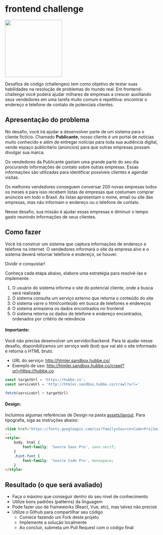 # frontend challenge

<img src="https://raw.githubusercontent.com/hubbeco/challenge/master/frontend/assets/images/Lobster-Telephone-Edward-James-And-Salvador-Dali-Collaboration.jpg" width="188">

Desafios de código (challenges) tem como objetivo de testar suas habilidades na resolução de problemas do mundo real.
Em frontend-challenge você poderá ajudar milhares de empresas a crescer auxiliando seus vendedores em uma tarefa muito 
comum e repetitiva: encontrar o endereço e telefone de contato de potenciais clientes.

## Apresentação do problema

No desafio, você irá ajudar a desenvolver parte de um sistema para o cliente fictício. Chamado **Publicante**, nosso cliente
é um portal de notícias muito conhecido e além de entregar notícias para toda sua audiência digital, vende espaço
publicitário (anúncios) para que outras empresas possam divulgar sua marca. 

Os vendedores da Publicante gastam uma grande parte do seu dia procurando informações de contato sobre outras empresas.
Essas informações são utilizadas para identificar possíveis clientes e agendar visitas. 

Os melhores vendedores conseguem conversar 200 novas empresas todos os meses e para isso recebem listas de
empresas que costumam comprar anúncios em todo o Brasil. As listas apresentam o nome, email ou site das empresas,
mas não informam o endereço ou o telefone de contato.

Nesse desafio, sua missão é ajudar essas empresas e diminuir o tempo gasto reunindo informações de seus clientes.

## Como fazer

Você irá construir um sistema que captura informações de endereço e telefone na internet. O vendedores informará o site
da empresa alvo e o sistema deverá retornar telefone e endereço, se houver.

Dividir e conquistar!

Conheça cada etapa abaixo, elabore uma estratégia para resolvê-las e implemente.

1) O usuário do sistema informa o site do potencial cliente, onde a busca será realizada
2) O sistema consulta um serviço externo que retorna o conteúdo do site
3) O sistema varre o html/conteúdo em busca de telefones e endereços
4) O sistema armazena os dados encontrados no frontend
5) O sistema retorna os dados de telefone e endereço encontrados, ordenados por critério de relevância

#### Importante:
 
Você não precisa desenvolver um servidor/backend. Para te ajudar nesse desafio, disponibilizamos um serviço web (bot)
que vai até o site informado e retorna o HTML bruto.

* URL do serviço: http://htmler.sandbox.hubbe.co/
* Exemplo de uso: http://htmler.sandbox.hubbe.co/crawl?url=https://hubbe.co

```javascript
const targetUrl = 'https://hubbe.co';
const serviceUrl = 'http://htmler.sandbox.hubbe.co/crawl?url='

fetch(serviceUrl + targetUrl)
```

#### Design:
 
Incluimos algumas referências de Design na pasta [assets/layout](assets/layout).
Para tipografia, siga as instruções abaixo:

```html
<link href="https://fonts.googleapis.com/css?family=Source+Code+Pro|Source+Sans+Pro&display=swap" rel="stylesheet">
...
<style>
    body, html {
        font-family: 'Source Sans Pro', sans-serif;
    }
    .hint-font {
        font-family: 'Source Code Pro', monospace;
    }
</style>
```

## Resultado (o que será avaliado)

* Faça o máximo que conseguir dentro do seu nível de conhecimento
* Utilize bons padrões (patterns) da linguagem
* Pode fazer uso de frameworks (React, Vue, etc), mas talvez não precise
* Utilize o Github para compartilhar seu código
  - Comece fazendo um Fork deste projeto
  - Implemente a solução localmente
  - Ao concluir, submeta um Pull Request com o código final 
